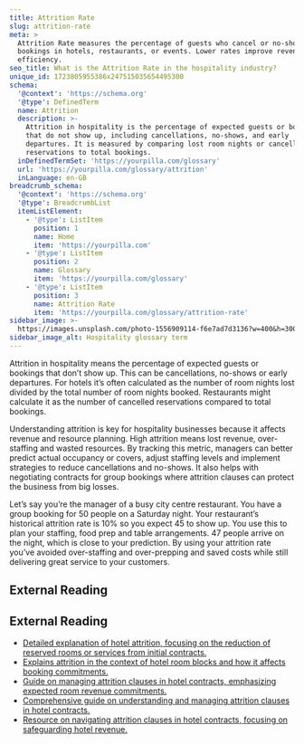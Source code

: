 ```yaml
---
title: Attrition Rate
slug: attrition-rate
meta: >
  Attrition Rate measures the percentage of guests who cancel or no-show their
  bookings in hotels, restaurants, or events. Lower rates improve revenue and
  efficiency.
seo_title: What is the Attrition Rate in the hospitality industry?
unique_id: 1723805955386x247515035654495300
schema:
  '@context': 'https://schema.org'
  '@type': DefinedTerm
  name: Attrition
  description: >-
    Attrition in hospitality is the percentage of expected guests or bookings
    that do not show up, including cancellations, no-shows, and early
    departures. It is measured by comparing lost room nights or cancelled
    reservations to total bookings.
  inDefinedTermSet: 'https://yourpilla.com/glossary'
  url: 'https://yourpilla.com/glossary/attrition'
  inLanguage: en-GB
breadcrumb_schema:
  '@context': 'https://schema.org'
  '@type': BreadcrumbList
  itemListElement:
    - '@type': ListItem
      position: 1
      name: Home
      item: 'https://yourpilla.com'
    - '@type': ListItem
      position: 2
      name: Glossary
      item: 'https://yourpilla.com/glossary'
    - '@type': ListItem
      position: 3
      name: Attrition Rate
      item: 'https://yourpilla.com/glossary/attrition-rate'
sidebar_image: >-
  https://images.unsplash.com/photo-1556909114-f6e7ad7d3136?w=400&h=300&fit=crop&auto=format
sidebar_image_alt: Hospitality glossary term
---
```


Attrition in hospitality means the percentage of expected guests or bookings that don’t show up. This can be cancellations, no-shows or early departures. For hotels it’s often calculated as the number of room nights lost divided by the total number of room nights booked. Restaurants might calculate it as the number of cancelled reservations compared to total bookings.

Understanding attrition is key for hospitality businesses because it affects revenue and resource planning. High attrition means lost revenue, over-staffing and wasted resources. By tracking this metric, managers can better predict actual occupancy or covers, adjust staffing levels and implement strategies to reduce cancellations and no-shows. It also helps with negotiating contracts for group bookings where attrition clauses can protect the business from big losses.

Let’s say you’re the manager of a busy city centre restaurant. You have a group booking for 50 people on a Saturday night. Your restaurant’s historical attrition rate is 10% so you expect 45 to show up. You use this to plan your staffing, food prep and table arrangements. 47 people arrive on the night, which is close to your prediction. By using your attrition rate you’ve avoided over-staffing and over-prepping and saved costs while still delivering great service to your customers.

## External Reading



## External Reading

*   [Detailed explanation of hotel attrition, focusing on the reduction of reserved rooms or services from initial contracts.](https://www.mylighthouse.com/resources/blog/hotel-attrition-meaning)
*   [Explains attrition in the context of hotel room blocks and how it affects booking commitments.](https://bluesparkeventdesign.com/what-is-attrition/)
*   [Guide on managing attrition clauses in hotel contracts, emphasizing expected room revenue commitments.](https://gogather.com/blog/how-to-avoid-paying-attrition-fees)
*   [Comprehensive guide on understanding and managing attrition clauses in hotel contracts.](https://streampoint.com/first-timers-guide-to-attrition-in-hotel-contracts/)
*   [Resource on navigating attrition clauses in hotel contracts, focusing on safeguarding hotel revenue.](https://www.teamtravelsource.com/2023/10/05/navigating-attrition-in-hotel-contracts-what-you-need-to-know/)
